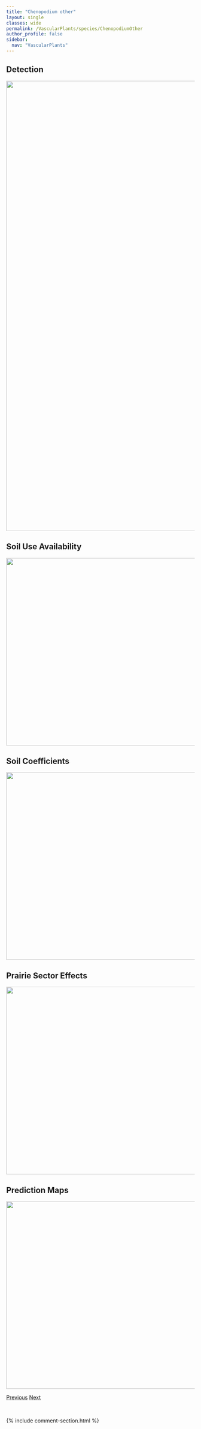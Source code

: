 ```yaml
---
title: "Chenopodium other"
layout: single
classes: wide
permalink: /VascularPlants/species/ChenopodiumOther
author_profile: false
sidebar:
  nav: "VascularPlants"
---
```


<h2>Detection</h2>

<a href="https://drive.google.com/uc?export=view&id=1LEDjPrTHIByrJ6SPXrOCkaOczlxQ9o0W">
<img src="https://drive.google.com/uc?export=view&id=1LEDjPrTHIByrJ6SPXrOCkaOczlxQ9o0W" height = "1200" width = "800">
</a>


<h2>Soil Use Availability</h2>

<a href="https://drive.google.com/uc?export=view&id=1iu0jEFF9IyslFNcFol51yPQfhbFQnJnL">
<img src="https://drive.google.com/uc?export=view&id=1iu0jEFF9IyslFNcFol51yPQfhbFQnJnL" height = "500" width = "1000">
</a>


<h2>Soil Coefficients</h2>

<a href="https://drive.google.com/uc?export=view&id=13NDDnsfZG8cZyZp-UR3thGR9ivk8PtJL">
<img src="https://drive.google.com/uc?export=view&id=13NDDnsfZG8cZyZp-UR3thGR9ivk8PtJL" height = "500" width = "1000">
</a>


<h2>Prairie Sector Effects</h2>

<a href="https://drive.google.com/uc?export=view&id=1-0wIOy0-zEMfYMnUJSKhNYobxMb8rU9t">
<img src="https://drive.google.com/uc?export=view&id=1-0wIOy0-zEMfYMnUJSKhNYobxMb8rU9t" height = "500" width = "1000">
</a>


<h2>Prediction Maps</h2>

<a href="https://drive.google.com/uc?export=view&id=16EDpsnU9cy1UkktS0uN_5QyTfl-396wQ">
<img src="https://drive.google.com/uc?export=view&id=16EDpsnU9cy1UkktS0uN_5QyTfl-396wQ" height = "500" width = "1000">
</a>


<a href="/DevelopmentWebsite/VascularPlants/species/ChenopodiumAtrovirens" class="pagination--pager" title="Chenopodium atrovirens">Previous</a> <a href="/DevelopmentWebsite/VascularPlants/species/CherleriaBiflora" class="pagination--pager" title="Cherleria biflora">Next</a>

<p>&nbsp;</p>

{% include comment-section.html %}
